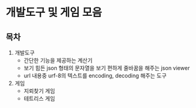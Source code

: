 # 개발도구 및 게임 모음

## 목차

1. 개발도구
   - 간단한 기능을 제공하는 계산기
   - 보기 힘든 json 형태의 문자열을 보기 편하게 줄바꿈을 해주는 json viewer
   - url 내용중 urf-8의 텍스트를 encoding, decoding 해주는 도구
2. 게임
   - 지뢰찾기 게임
   - 테트리스 게임
